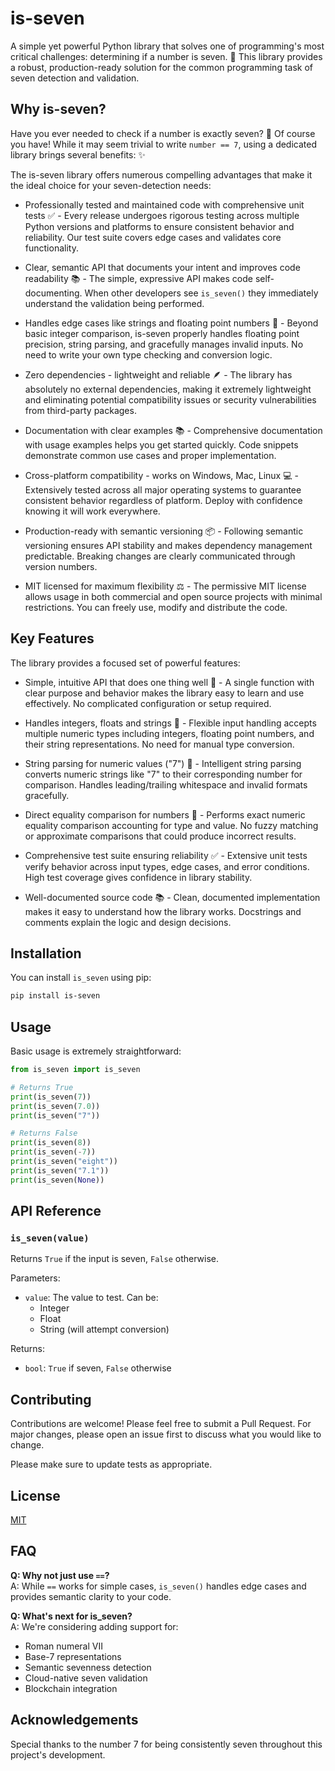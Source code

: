 # is-seven

A simple yet powerful Python library that solves one of programming's most critical challenges: determining if a number is seven. 🔢 This library provides a robust, production-ready solution for the common programming task of seven detection and validation.

## Why is-seven?

Have you ever needed to check if a number is exactly seven? 🤔 Of course you have! While it may seem trivial to write `number == 7`, using a dedicated library brings several benefits: ✨

The is-seven library offers numerous compelling advantages that make it the ideal choice for your seven-detection needs:

- Professionally tested and maintained code with comprehensive unit tests ✅ - Every release undergoes rigorous testing across multiple Python versions and platforms to ensure consistent behavior and reliability. Our test suite covers edge cases and validates core functionality.

- Clear, semantic API that documents your intent and improves code readability 📚 - The simple, expressive API makes code self-documenting. When other developers see `is_seven()` they immediately understand the validation being performed.

- Handles edge cases like strings and floating point numbers 🎯 - Beyond basic integer comparison, is-seven properly handles floating point precision, string parsing, and gracefully manages invalid inputs. No need to write your own type checking and conversion logic.

- Zero dependencies - lightweight and reliable 🪶 - The library has absolutely no external dependencies, making it extremely lightweight and eliminating potential compatibility issues or security vulnerabilities from third-party packages.

- Documentation with clear examples 📚 - Comprehensive documentation with usage examples helps you get started quickly. Code snippets demonstrate common use cases and proper implementation.

- Cross-platform compatibility - works on Windows, Mac, Linux 💻 - Extensively tested across all major operating systems to guarantee consistent behavior regardless of platform. Deploy with confidence knowing it will work everywhere.

- Production-ready with semantic versioning 📦 - Following semantic versioning ensures API stability and makes dependency management predictable. Breaking changes are clearly communicated through version numbers.

- MIT licensed for maximum flexibility ⚖️ - The permissive MIT license allows usage in both commercial and open source projects with minimal restrictions. You can freely use, modify and distribute the code.

## Key Features

The library provides a focused set of powerful features:

- Simple, intuitive API that does one thing well 🎯 - A single function with clear purpose and behavior makes the library easy to learn and use effectively. No complicated configuration or setup required.

- Handles integers, floats and strings 🔢 - Flexible input handling accepts multiple numeric types including integers, floating point numbers, and their string representations. No need for manual type conversion.

- String parsing for numeric values ("7") 📝 - Intelligent string parsing converts numeric strings like "7" to their corresponding number for comparison. Handles leading/trailing whitespace and invalid formats gracefully.

- Direct equality comparison for numbers 🎯 - Performs exact numeric equality comparison accounting for type and value. No fuzzy matching or approximate comparisons that could produce incorrect results.

- Comprehensive test suite ensuring reliability ✅ - Extensive unit tests verify behavior across input types, edge cases, and error conditions. High test coverage gives confidence in library stability.

- Well-documented source code 📚 - Clean, documented implementation makes it easy to understand how the library works. Docstrings and comments explain the logic and design decisions.

## Installation

You can install `is_seven` using pip:

```bash
pip install is-seven
```

## Usage

Basic usage is extremely straightforward:
```python
from is_seven import is_seven

# Returns True
print(is_seven(7))
print(is_seven(7.0))
print(is_seven("7"))

# Returns False
print(is_seven(8))
print(is_seven(-7))
print(is_seven("eight"))
print(is_seven("7.1"))
print(is_seven(None))
```

## API Reference

### `is_seven(value)`

Returns `True` if the input is seven, `False` otherwise.

Parameters:
- `value`: The value to test. Can be:
  - Integer
  - Float
  - String (will attempt conversion)

Returns:
- `bool`: `True` if seven, `False` otherwise

## Contributing

Contributions are welcome! Please feel free to submit a Pull Request. For major changes, please open an issue first to discuss what you would like to change.

Please make sure to update tests as appropriate.

## License

[MIT](https://choosealicense.com/licenses/mit/)

## FAQ

**Q: Why not just use `==`?**  
A: While `==` works for simple cases, `is_seven()` handles edge cases and provides semantic clarity to your code.

**Q: What's next for is_seven?**  
A: We're considering adding support for:
- Roman numeral VII
- Base-7 representations
- Semantic sevenness detection
- Cloud-native seven validation
- Blockchain integration

## Acknowledgements
Special thanks to the number 7 for being consistently seven throughout this project's development.
